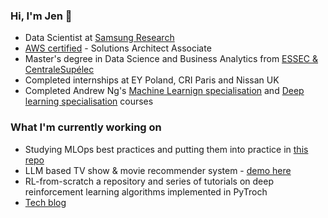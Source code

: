 ### Hi, I'm Jen 👋

- Data Scientist at [Samsung Research](https://research.samsung.com/srpol)
- [AWS certified](https://www.credly.com/badges/16f1ab56-06f7-4fa5-b565-e33e9c4ed677/public_url) - Solutions Architect Associate
- Master's degree in Data Science and Business Analytics from [ESSEC & CentraleSupélec](https://www.essec.edu/en/program/mscs/master-data-sciences-business-analytics/)
- Completed internships at EY Poland, CRI Paris and Nissan UK
- Completed Andrew Ng's [Machine Learnign specialisation](https://www.coursera.org/specializations/machine-learning-introduction) and [Deep learning specialisation](https://www.coursera.org/specializations/deep-learning) courses

### What I'm currently working on
- Studying MLOps best practices and putting them into practice in [this repo](https://github.com/JenAlchimowicz/YouTube-Trending-MLops)
- LLM based TV show & movie recommender system - [demo here](https://context2movie.streamlit.app/)
- RL-from-scratch a repository and series of tutorials on deep reinforcement learning algorithms implemented in PyTroch
- [Tech blog](https://medium.com/@jedrzejalchimowicz)


<!--
**JenAlchimowicz/JenAlchimowicz** is a ✨ _special_ ✨ repository because its `README.md` (this file) appears on your GitHub profile.

Here are some ideas to get you started:

- 🔭 I’m currently working on ...
- 🌱 I’m currently learning ...
- 👯 I’m looking to collaborate on ...
- 🤔 I’m looking for help with ...
- 💬 Ask me about ...
- 📫 How to reach me: ...
- 😄 Pronouns: ...
- ⚡ Fun fact: ...
-->

